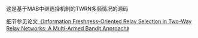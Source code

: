 

这是基于MAB中继选择机制的TWRN多频情况的源码

细节参见论文[《Information Freshness-Oriented Relay Selection in Two-Way Relay Networks: A Multi-Armed Bandit Approach》](https://ieeexplore.ieee.org/stamp/stamp.jsp?tp=&arnumber=10059719)
